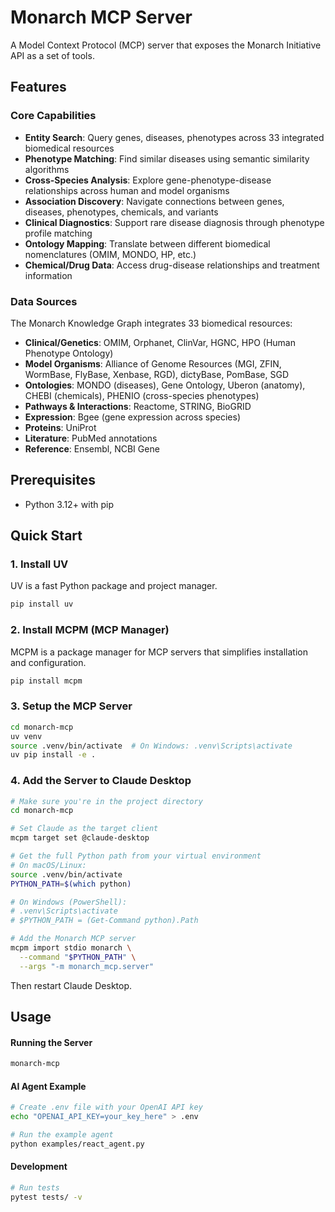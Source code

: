 # Monarch MCP Server

A Model Context Protocol (MCP) server that exposes the Monarch Initiative API as a set of tools.

## Features

### Core Capabilities

- **Entity Search**: Query genes, diseases, phenotypes across 33 integrated biomedical resources
- **Phenotype Matching**: Find similar diseases using semantic similarity algorithms
- **Cross-Species Analysis**: Explore gene-phenotype-disease relationships across human and model organisms
- **Association Discovery**: Navigate connections between genes, diseases, phenotypes, chemicals, and variants
- **Clinical Diagnostics**: Support rare disease diagnosis through phenotype profile matching
- **Ontology Mapping**: Translate between different biomedical nomenclatures (OMIM, MONDO, HP, etc.)
- **Chemical/Drug Data**: Access drug-disease relationships and treatment information

### Data Sources

The Monarch Knowledge Graph integrates 33 biomedical resources:

- **Clinical/Genetics**: OMIM, Orphanet, ClinVar, HGNC, HPO (Human Phenotype Ontology)
- **Model Organisms**: Alliance of Genome Resources (MGI, ZFIN, WormBase, FlyBase, Xenbase, RGD), dictyBase, PomBase, SGD
- **Ontologies**: MONDO (diseases), Gene Ontology, Uberon (anatomy), CHEBI (chemicals), PHENIO (cross-species phenotypes)
- **Pathways & Interactions**: Reactome, STRING, BioGRID
- **Expression**: Bgee (gene expression across species)
- **Proteins**: UniProt
- **Literature**: PubMed annotations
- **Reference**: Ensembl, NCBI Gene

## Prerequisites

- Python 3.12+ with pip

## Quick Start

### 1. Install UV
UV is a fast Python package and project manager.

```bash
pip install uv
```

### 2. Install MCPM (MCP Manager)
MCPM is a package manager for MCP servers that simplifies installation and configuration.

```bash
pip install mcpm
```

### 3. Setup the MCP Server
```bash
cd monarch-mcp
uv venv
source .venv/bin/activate  # On Windows: .venv\Scripts\activate
uv pip install -e .
```

### 4. Add the Server to Claude Desktop
```bash
# Make sure you're in the project directory
cd monarch-mcp

# Set Claude as the target client
mcpm target set @claude-desktop

# Get the full Python path from your virtual environment
# On macOS/Linux:
source .venv/bin/activate
PYTHON_PATH=$(which python)

# On Windows (PowerShell):
# .venv\Scripts\activate
# $PYTHON_PATH = (Get-Command python).Path

# Add the Monarch MCP server
mcpm import stdio monarch \
  --command "$PYTHON_PATH" \
  --args "-m monarch_mcp.server"
```
Then restart Claude Desktop.

## Usage

#### Running the Server

```bash
monarch-mcp
```

#### AI Agent Example

```bash
# Create .env file with your OpenAI API key
echo "OPENAI_API_KEY=your_key_here" > .env

# Run the example agent
python examples/react_agent.py
```

#### Development

```bash
# Run tests
pytest tests/ -v
```
